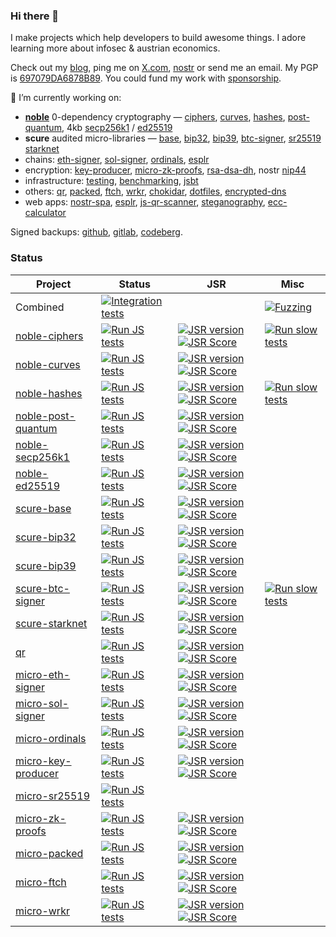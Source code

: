 ### Hi there 👋

I make projects which help developers to build awesome things. I adore learning more about infosec & austrian economics.

Check out my [blog](https://paulmillr.com), ping me on [X.com](https://x.com/paulmillr), [nostr](https://paulmillr.com/apps/nostr/#/user/npub10jcnehsxwrjepupvh602pl83up0dh3wv3fqfwv062smygqvpeuwsk03kag) or send me an email. My PGP is [697079DA6878B89](https://paulmillr.com/pgp_proof.txt). You could fund my work with [sponsorship](https://github.com/sponsors/paulmillr/).

🔭 I’m currently working on:

- [**noble**](https://paulmillr.com/noble/) 0-dependency cryptography — [ciphers](https://github.com/paulmillr/noble-ciphers), [curves](https://github.com/paulmillr/noble-curves), [hashes](https://github.com/paulmillr/noble-hashes), [post-quantum](https://github.com/paulmillr/noble-post-quantum),
  4kb [secp256k1](https://github.com/paulmillr/noble-secp256k1) /
  [ed25519](https://github.com/paulmillr/noble-ed25519)
- **scure** audited micro-libraries — [base](https://github.com/paulmillr/scure-base), [bip32](https://github.com/paulmillr/scure-bip32), [bip39](https://github.com/paulmillr/scure-bip39), [btc-signer](https://github.com/paulmillr/scure-btc-signer), [sr25519](https://github.com/paulmillr/scure-sr25519) [starknet](https://github.com/paulmillr/scure-starknet)
- chains: [eth-signer](https://github.com/paulmillr/micro-eth-signer), [sol-signer](https://github.com/paulmillr/micro-sol-signer), [ordinals](https://github.com/paulmillr/micro-ordinals), [esplr](https://github.com/paulmillr/esplr)
- encryption: [key-producer](https://github.com/paulmillr/micro-key-producer), [micro-zk-proofs](https://github.com/paulmillr/micro-zk-proofs), [rsa-dsa-dh](https://github.com/paulmillr/micro-rsa-dsa-dh), nostr [nip44](https://github.com/paulmillr/nip44)
- infrastructure: [testing](https://github.com/paulmillr/micro-should), [benchmarking](https://github.com/paulmillr/micro-bmark), [jsbt](https://github.com/paulmillr/jsbt)
- others: [qr](https://github.com/paulmillr/qr), [packed](https://github.com/paulmillr/micro-packed), [ftch](https://github.com/paulmillr/micro-ftch), [wrkr](https://github.com/paulmillr/micro-wrkr), [chokidar](https://github.com/paulmillr/chokidar), [dotfiles](https://github.com/paulmillr/dotfiles), [encrypted-dns](https://github.com/paulmillr/encrypted-dns)
- web apps: [nostr-spa](https://paulmillr.com/apps/nostr), [esplr](https://paulmillr.com/apps/esplr), [js-qr-scanner](https://paulmillr.com/apps/qr/), [steganography](https://paulmillr.com/apps/steg/), [ecc-calculator](https://paulmillr.com/noble/#demo)


Signed backups: [github](https://github.com/paulmillr/backup), [gitlab](https://gitlab.com/paulmillr/backup), [codeberg](https://codeberg.org/paulmillr).


### Status

| Project | Status | JSR | Misc |
|---------|--------|-----|------|
| Combined | [![Integration tests](https://github.com/paulmillr/integration-tests/actions/workflows/integration.yml/badge.svg)](https://github.com/paulmillr/integration-tests/actions/workflows/integration.yml) | | [![Fuzzing](https://github.com/paulmillr/integration-tests/actions/workflows/fuzz.yml/badge.svg)](https://github.com/paulmillr/integration-tests/actions/workflows/fuzz.yml) | | 
| [noble-ciphers](https://github.com/paulmillr/noble-ciphers) | [![Run JS tests](https://github.com/paulmillr/noble-ciphers/actions/workflows/test-js.yml/badge.svg)](https://github.com/paulmillr/noble-ciphers/actions/workflows/test-js.yml) | [![JSR version](https://jsr.io/badges/@noble/ciphers)](https://jsr.io/@noble/ciphers) [![JSR Score](https://jsr.io/badges/@noble/ciphers/score)](https://jsr.io/@noble/ciphers) | [![Run slow tests](https://github.com/paulmillr/noble-ciphers/actions/workflows/test-slow.yml/badge.svg)](https://github.com/paulmillr/noble-ciphers/actions/workflows/test-slow.yml) |
| [noble-curves](https://github.com/paulmillr/noble-curves) | [![Run JS tests](https://github.com/paulmillr/noble-curves/actions/workflows/test-js.yml/badge.svg)](https://github.com/paulmillr/noble-curves/actions/workflows/test-js.yml) | [![JSR version](https://jsr.io/badges/@noble/curves)](https://jsr.io/@noble/curves) [![JSR Score](https://jsr.io/badges/@noble/curves/score)](https://jsr.io/@noble/curves) |  |
| [noble-hashes](https://github.com/paulmillr/noble-hashes) | [![Run JS tests](https://github.com/paulmillr/noble-hashes/actions/workflows/test-js.yml/badge.svg)](https://github.com/paulmillr/noble-hashes/actions/workflows/test-js.yml) | [![JSR version](https://jsr.io/badges/@noble/hashes)](https://jsr.io/@noble/hashes) [![JSR Score](https://jsr.io/badges/@noble/hashes/score)](https://jsr.io/@noble/hashes) | [![Run slow tests](https://github.com/paulmillr/noble-hashes/actions/workflows/test-slow.yml/badge.svg)](https://github.com/paulmillr/noble-hashes/actions/workflows/test-slow.yml) |
| [noble-post-quantum](https://github.com/paulmillr/noble-post-quantum) | [![Run JS tests](https://github.com/paulmillr/noble-post-quantum/actions/workflows/test-js.yml/badge.svg)](https://github.com/paulmillr/noble-post-quantum/actions/workflows/test-js.yml) | [![JSR version](https://jsr.io/badges/@noble/post-quantum)](https://jsr.io/@noble/post-quantum) [![JSR Score](https://jsr.io/badges/@noble/post-quantum/score)](https://jsr.io/@noble/post-quantum) |  |
| [noble-secp256k1](https://github.com/paulmillr/noble-secp256k1) | [![Run JS tests](https://github.com/paulmillr/noble-secp256k1/actions/workflows/test-js.yml/badge.svg)](https://github.com/paulmillr/noble-secp256k1/actions/workflows/test-js.yml) | [![JSR version](https://jsr.io/badges/@noble/secp256k1)](https://jsr.io/@noble/secp256k1) [![JSR Score](https://jsr.io/badges/@noble/secp256k1/score)](https://jsr.io/@noble/secp256k1) |  |
| [noble-ed25519](https://github.com/paulmillr/noble-ed25519) | [![Run JS tests](https://github.com/paulmillr/noble-ed25519/actions/workflows/test-js.yml/badge.svg)](https://github.com/paulmillr/noble-ed25519/actions/workflows/test-js.yml) | [![JSR version](https://jsr.io/badges/@noble/ed25519)](https://jsr.io/@noble/ed25519) [![JSR Score](https://jsr.io/badges/@noble/ed25519/score)](https://jsr.io/@noble/ed25519) |  |
| [scure-base](https://github.com/paulmillr/scure-base) | [![Run JS tests](https://github.com/paulmillr/scure-base/actions/workflows/test-js.yml/badge.svg)](https://github.com/paulmillr/scure-base/actions/workflows/test-js.yml) | [![JSR version](https://jsr.io/badges/@scure/base)](https://jsr.io/@scure/base) [![JSR Score](https://jsr.io/badges/@scure/base/score)](https://jsr.io/@scure/base) |  |
| [scure-bip32](https://github.com/paulmillr/scure-bip32) | [![Run JS tests](https://github.com/paulmillr/scure-bip32/actions/workflows/test-js.yml/badge.svg)](https://github.com/paulmillr/scure-bip32/actions/workflows/test-js.yml) | [![JSR version](https://jsr.io/badges/@scure/bip32)](https://jsr.io/@scure/bip32) [![JSR Score](https://jsr.io/badges/@scure/bip32/score)](https://jsr.io/@scure/bip32) |  |
| [scure-bip39](https://github.com/paulmillr/scure-bip39) | [![Run JS tests](https://github.com/paulmillr/scure-bip39/actions/workflows/test-js.yml/badge.svg)](https://github.com/paulmillr/scure-bip39/actions/workflows/test-js.yml) | [![JSR version](https://jsr.io/badges/@scure/bip39)](https://jsr.io/@scure/bip39) [![JSR Score](https://jsr.io/badges/@scure/bip39/score)](https://jsr.io/@scure/bip39) |  |
| [scure-btc-signer](https://github.com/paulmillr/scure-btc-signer) | [![Run JS tests](https://github.com/paulmillr/scure-btc-signer/actions/workflows/test-js.yml/badge.svg)](https://github.com/paulmillr/scure-btc-signer/actions/workflows/test-js.yml) | [![JSR version](https://jsr.io/badges/@scure/btc-signer)](https://jsr.io/@scure/btc-signer) [![JSR Score](https://jsr.io/badges/@scure/btc-signer/score)](https://jsr.io/@scure/btc-signer) | [![Run slow tests](https://github.com/paulmillr/scure-btc-signer/actions/workflows/test-slow.yml/badge.svg)](https://github.com/paulmillr/scure-btc-signer/actions/workflows/test-slow.yml) |
| [scure-starknet](https://github.com/paulmillr/scure-starknet) | [![Run JS tests](https://github.com/paulmillr/scure-starknet/actions/workflows/test-js.yml/badge.svg)](https://github.com/paulmillr/scure-starknet/actions/workflows/test-js.yml) | [![JSR version](https://jsr.io/badges/@scure/starknet)](https://jsr.io/@scure/starknet) [![JSR Score](https://jsr.io/badges/@scure/starknet/score)](https://jsr.io/@scure/starknet) |  |
| [qr](https://github.com/paulmillr/qr) | [![Run JS tests](https://github.com/paulmillr/qr/actions/workflows/test-js.yml/badge.svg)](https://github.com/paulmillr/qr/actions/workflows/test-js.yml) | [![JSR version](https://jsr.io/badges/@paulmillr/qr)](https://jsr.io/@paulmillr/qr) [![JSR Score](https://jsr.io/badges/@paulmillr/qr/score)](https://jsr.io/@paulmillr/qr) |  |
| [micro-eth-signer](https://github.com/paulmillr/micro-eth-signer) | [![Run JS tests](https://github.com/paulmillr/micro-eth-signer/actions/workflows/test-js.yml/badge.svg)](https://github.com/paulmillr/micro-eth-signer/actions/workflows/test-js.yml) | [![JSR version](https://jsr.io/badges/@paulmillr/micro-eth-signer)](https://jsr.io/@paulmillr/micro-eth-signer) [![JSR Score](https://jsr.io/badges/@paulmillr/micro-eth-signer/score)](https://jsr.io/@paulmillr/micro-eth-signer) |  |
| [micro-sol-signer](https://github.com/paulmillr/micro-sol-signer) | [![Run JS tests](https://github.com/paulmillr/micro-sol-signer/actions/workflows/test-js.yml/badge.svg)](https://github.com/paulmillr/micro-sol-signer/actions/workflows/test-js.yml) | [![JSR version](https://jsr.io/badges/@paulmillr/micro-sol-signer)](https://jsr.io/@paulmillr/micro-sol-signer) [![JSR Score](https://jsr.io/badges/@paulmillr/micro-sol-signer/score)](https://jsr.io/@paulmillr/micro-sol-signer) |  |
| [micro-ordinals](https://github.com/paulmillr/micro-ordinals) | [![Run JS tests](https://github.com/paulmillr/micro-ordinals/actions/workflows/test-js.yml/badge.svg)](https://github.com/paulmillr/micro-ordinals/actions/workflows/test-js.yml) | [![JSR version](https://jsr.io/badges/@paulmillr/micro-ordinals)](https://jsr.io/@paulmillr/micro-ordinals) [![JSR Score](https://jsr.io/badges/@paulmillr/micro-ordinals/score)](https://jsr.io/@paulmillr/micro-ordinals) |  |
| [micro-key-producer](https://github.com/paulmillr/micro-key-producer) | [![Run JS tests](https://github.com/paulmillr/micro-key-producer/actions/workflows/test-js.yml/badge.svg)](https://github.com/paulmillr/micro-key-producer/actions/workflows/test-js.yml) | [![JSR version](https://jsr.io/badges/@paulmillr/micro-key-producer)](https://jsr.io/@paulmillr/micro-key-producer) [![JSR Score](https://jsr.io/badges/@paulmillr/micro-key-producer/score)](https://jsr.io/@paulmillr/micro-key-producer) |  |
| [micro-sr25519](https://github.com/paulmillr/micro-sr25519) | [![Run JS tests](https://github.com/paulmillr/micro-sr25519/actions/workflows/test-js.yml/badge.svg)](https://github.com/paulmillr/micro-sr25519/actions/workflows/test-js.yml) |  |  |
| [micro-zk-proofs](https://github.com/paulmillr/micro-zk-proofs) | [![Run JS tests](https://github.com/paulmillr/micro-zk-proofs/actions/workflows/test-js.yml/badge.svg)](https://github.com/paulmillr/micro-zk-proofs/actions/workflows/test-js.yml) | [![JSR version](https://jsr.io/badges/@paulmillr/micro-zk-proofs)](https://jsr.io/@paulmillr/micro-zk-proofs) [![JSR Score](https://jsr.io/badges/@paulmillr/micro-zk-proofs/score)](https://jsr.io/@paulmillr/micro-zk-proofs) |  |
| [micro-packed](https://github.com/paulmillr/micro-packed) | [![Run JS tests](https://github.com/paulmillr/micro-packed/actions/workflows/test-js.yml/badge.svg)](https://github.com/paulmillr/micro-packed/actions/workflows/test-js.yml) | [![JSR version](https://jsr.io/badges/@paulmillr/micro-packed)](https://jsr.io/@paulmillr/micro-packed) [![JSR Score](https://jsr.io/badges/@paulmillr/micro-packed/score)](https://jsr.io/@paulmillr/micro-packed) |  |
| [micro-ftch](https://github.com/paulmillr/micro-ftch) | [![Run JS tests](https://github.com/paulmillr/micro-ftch/actions/workflows/test-js.yml/badge.svg)](https://github.com/paulmillr/micro-ftch/actions/workflows/test-js.yml) | [![JSR version](https://jsr.io/badges/@paulmillr/micro-ftch)](https://jsr.io/@paulmillr/micro-ftch) [![JSR Score](https://jsr.io/badges/@paulmillr/micro-ftch/score)](https://jsr.io/@paulmillr/micro-ftch) |  |
| [micro-wrkr](https://github.com/paulmillr/micro-wrkr) | [![Run JS tests](https://github.com/paulmillr/micro-wrkr/actions/workflows/test-js.yml/badge.svg)](https://github.com/paulmillr/micro-zk-proofs/actions/workflows/test-js.yml) | [![JSR version](https://jsr.io/badges/@paulmillr/micro-wrkr)](https://jsr.io/@paulmillr/micro-wrkr) [![JSR Score](https://jsr.io/badges/@paulmillr/micro-wrkr/score)](https://jsr.io/@paulmillr/micro-wrkr) |  |
